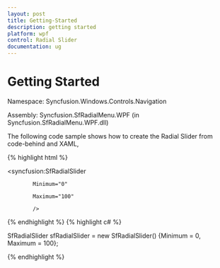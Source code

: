```yaml
---
layout: post
title: Getting-Started
description: getting started 
platform: wpf
control: Radial Slider 
documentation: ug
---
```


# Getting Started 

Namespace: Syncfusion.Windows.Controls.Navigation 

Assembly: Syncfusion.SfRadialMenu.WPF (in Syncfusion.SfRadialMenu.WPF.dll) 

The following code sample shows how to create the Radial Slider from code-behind and XAML, 

{% highlight html %}


<syncfusion:SfRadialSlider

            Minimum="0" 

            Maximum="100"  

            />

{% endhighlight  %}
{% highlight c# %}


SfRadialSlider sfRadialSlider = new SfRadialSlider() {Minimum = 0, Maximum = 100};

{% endhighlight  %}

